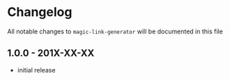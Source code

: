 # Changelog

All notable changes to `magic-link-generator` will be documented in this file

## 1.0.0 - 201X-XX-XX

- initial release
